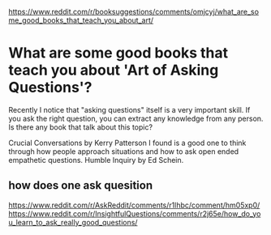 

https://www.reddit.com/r/booksuggestions/comments/omjcyj/what_are_some_good_books_that_teach_you_about_art/

# What are some good books that teach you about 'Art of Asking Questions'?

Recently I notice that "asking questions" itself is a very important skill. If you ask the right question, you can extract any knowledge from any person. Is there any book that talk about this topic?

Crucial Conversations by Kerry Patterson I found is a good one to think through how people approach situations and how to ask open ended empathetic questions.
Humble Inquiry by Ed Schein.



## how does one ask quesition 
https://www.reddit.com/r/AskReddit/comments/r1lhbc/comment/hm05xp0/
https://www.reddit.com/r/InsightfulQuestions/comments/r2j65e/how_do_you_learn_to_ask_really_good_questions/